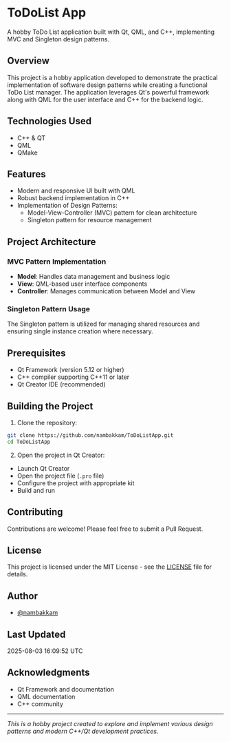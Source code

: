 # ToDoList App

A hobby ToDo List application built with Qt, QML, and C++, implementing MVC and Singleton design patterns.

## Overview

This project is a hobby application developed to demonstrate the practical implementation of software design patterns while creating a functional ToDo List manager. The application leverages Qt's powerful framework along with QML for the user interface and C++ for the backend logic.

## Technologies Used

- C++ & QT
- QML 
- QMake

## Features

- Modern and responsive UI built with QML
- Robust backend implementation in C++
- Implementation of Design Patterns:
  - Model-View-Controller (MVC) pattern for clean architecture
  - Singleton pattern for resource management

## Project Architecture

### MVC Pattern Implementation
- **Model**: Handles data management and business logic
- **View**: QML-based user interface components
- **Controller**: Manages communication between Model and View

### Singleton Pattern Usage
The Singleton pattern is utilized for managing shared resources and ensuring single instance creation where necessary.

## Prerequisites

- Qt Framework (version 5.12 or higher)
- C++ compiler supporting C++11 or later
- Qt Creator IDE (recommended)

## Building the Project

1. Clone the repository:
```bash
git clone https://github.com/nambakkam/ToDoListApp.git
cd ToDoListApp
```

2. Open the project in Qt Creator:
- Launch Qt Creator
- Open the project file (`.pro` file)
- Configure the project with appropriate kit
- Build and run

## Contributing

Contributions are welcome! Please feel free to submit a Pull Request.

## License

This project is licensed under the MIT License - see the [LICENSE](LICENSE) file for details.

## Author

- [@nambakkam](https://github.com/nambakkam)

## Last Updated

2025-08-03 16:09:52 UTC

## Acknowledgments

- Qt Framework and documentation
- QML documentation
- C++ community

---
*This is a hobby project created to explore and implement various design patterns and modern C++/Qt development practices.*